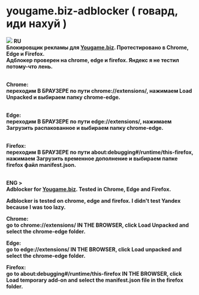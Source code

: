 # yougame.biz-adblocker ( говард, иди нахуй )
<img src="https://i.postimg.cc/760p7FwX/MainLogo.png">   
<strong> RU <strong><br>
Блокировщик рекламы для <a href="https://yougame.biz">Yougame.biz</a>. Протестировано в Chrome, Edge и Firefox.<br>
Адблокер проверен на chrome, edge и firefox. Яндекс я не тестил потому-что лень.<br><br>

Chrome:<br>
	переходим В БРАУЗЕРЕ по пути chrome://extensions/, нажимаем Load Unpacked и выбираем папку chrome-edge.<br><br>

Edge:<br>
	переходим В БРАУЗЕРЕ по пути edge://extensions/, нажимаем Загрузить распакованное и выбираем папку chrome-edge.<br><br>

Firefox:<br>
	переходим В БРАУЗЕРЕ по пути about:debugging#/runtime/this-firefox, нажимаем Загрузить временное дополнение и выбираем папке firefox файл manifest.json.<br><br>

<strong> ENG <strong>><br>
Adblocker for <a href="https://yougame.biz">Yougame.biz</a>. Tested in Chrome, Edge and Firefox.<br>

Adblocker is tested on chrome, edge and firefox. I didn't test Yandex because I was too lazy.<br>

Chrome:<br>
	go to chrome://extensions/ IN THE BROWSER, click Load Unpacked and select the chrome-edge folder.<br>

Edge:<br>
	go to edge://extensions/ IN THE BROWSER, click Load unpacked and select the chrome-edge folder.<br>

Firefox:<br>
	go to about:debugging#/runtime/this-firefox IN THE BROWSER, click Load temporary add-on and select the manifest.json file in the firefox folder.<br>
